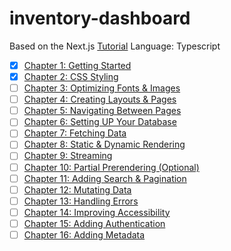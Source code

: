 # inventory-dashboard
Based on the Next.js [Tutorial](https://nextjs.org/learn/dashboard-app)
Language: Typescript

- [x] [Chapter 1: Getting Started](https://nextjs.org/learn/dashboard-app/getting-started)
- [x] [Chapter 2: CSS Styling](https://nextjs.org/learn/dashboard-app/css-styling)
- [ ] [Chapter 3: Optimizing Fonts & Images](https://nextjs.org/learn/dashboard-app/optimizing-fonts-images)
- [ ] [Chapter 4: Creating Layouts & Pages](https://nextjs.org/learn/dashboard-app/creating-layouts-and-pages)
- [ ] [Chapter 5: Navigating Between Pages](https://nextjs.org/learn/dashboard-app/navigating-between-pages)
- [ ] [Chapter 6: Setting UP Your Database](https://nextjs.org/learn/dashboard-app/setting-up-your-database)
- [ ] [Chapter 7: Fetching Data](https://nextjs.org/learn/dashboard-app/fetching-data)
- [ ] [Chapter 8: Static & Dynamic Rendering](https://nextjs.org/learn/dashboard-app/static-and-dynamic-rendering)
- [ ] [Chapter 9: Streaming](https://nextjs.org/learn/dashboard-app/streaming)
- [ ] [Chapter 10: Partial Prerendering (Optional)](https://nextjs.org/learn/dashboard-app/partial-prerendering)
- [ ] [Chapter 11: Adding Search & Pagination](https://nextjs.org/learn/dashboard-app/adding-search-and-pagination)
- [ ] [Chapter 12: Mutating Data](https://nextjs.org/learn/dashboard-app/mutating-data)
- [ ] [Chapter 13: Handling Errors](https://nextjs.org/learn/dashboard-app/error-handling)
- [ ] [Chapter 14: Improving Accessibility](https://nextjs.org/learn/dashboard-app/improving-accessibility)
- [ ] [Chapter 15: Adding Authentication](https://nextjs.org/learn/dashboard-app/adding-authentication)
- [ ] [Chapter 16: Adding Metadata](https://nextjs.org/learn/dashboard-app/adding-metadata)